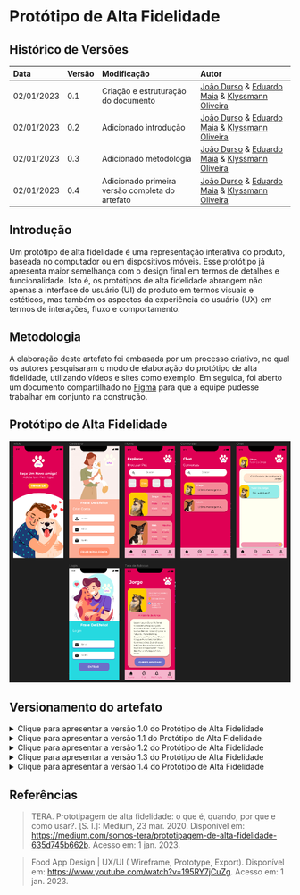 # Protótipo de Alta Fidelidade
  
## Histórico de Versões
| Data | Versão | Modificação | Autor |
| :- | :- | :- | :- |
| 02/01/2023 | 0.1    | Criação e estruturação do documento | [João Durso](https://github.com/jvsdurso) & [Eduardo Maia](https://github.com/eduardomr) & [Klyssmann Oliveira](https://github.com/klyssmannoliveira)| 
| 02/01/2023 | 0.2    | Adicionado introdução | [João Durso](https://github.com/jvsdurso) & [Eduardo Maia](https://github.com/eduardomr) & [Klyssmann Oliveira](https://github.com/klyssmannoliveira)| 
| 02/01/2023 | 0.3    | Adicionado metodologia | [João Durso](https://github.com/jvsdurso) & [Eduardo Maia](https://github.com/eduardomr) & [Klyssmann Oliveira](https://github.com/klyssmannoliveira)| 
| 02/01/2023 | 0.4    | Adicionado primeira versão completa do artefato  | [João Durso](https://github.com/jvsdurso) & [Eduardo Maia](https://github.com/eduardomr) & [Klyssmann Oliveira](https://github.com/klyssmannoliveira)| 


## Introdução
Um protótipo de alta fidelidade é uma representação interativa do produto, baseada no computador ou em dispositivos móveis. Esse protótipo já apresenta maior semelhança com o design final em termos de detalhes e funcionalidade. Isto é, os protótipos de alta fidelidade abrangem não apenas a interface do usuário (UI) do produto em termos visuais e estéticos, mas também os aspectos da experiência do usuário (UX) em termos de interações, fluxo e comportamento.

## Metodologia
A elaboração deste artefato foi embasada por um processo criativo, no qual os autores pesquisaram o modo de elaboração do protótipo de alta fidelidade, utilizando vídeos e sites como exemplo. Em seguida, foi aberto um documento compartilhado no [Figma](https://www.figma.com/) para que a equipe pudesse trabalhar em conjunto na construção.

## Protótipo de Alta Fidelidade

![Protótipo de Alta Fidelidade v1.4](../assets/prototipo_alta_fidelidade/prototipo_alta_v1.4.1.png)

## Versionamento do artefato

<details>
<summary>Clique para apresentar a versão 1.0 do Protótipo de Alta Fidelidade</summary>
 
### Protótipo de Alta Fidelidade v1.0
 
O Protótipo de Alta Fidelidade foi feito no [Figma](https://www.figma.com/) e não teve como restaurar todo o histórico de cada modificação. No entanto, a contribuição dessa versão foi:
- Criação da tela de início do aplicativo.
 
![Protótipo de Alta Fidelidade v1.0](../assets/prototipo_alta_fidelidade/prototipo_alta_v1.0.png)
 
**Autor(es):** <br>
[João Durso](https://github.com/jvsdurso) & [Eduardo Maia](https://github.com/eduardomr) & [Klyssmann Oliveira](https://github.com/klyssmannoliveira) <br><br>
</details>

<details>
<summary>Clique para apresentar a versão 1.1 do Protótipo de Alta Fidelidade</summary>
 
### Protótipo de Alta Fidelidade v1.1
 
O Protótipo de Alta Fidelidade foi feito no [Figma](https://www.figma.com/) e não teve como restaurar todo o histórico de cada modificação. No entanto, a contribuição dessa versão foi:
- Criação da tela de cadastro.
 
![Protótipo de Alta Fidelidade v1.1](../assets/prototipo_alta_fidelidade/prototipo_alta_v1.1.png)
 
**Autor(es):** <br>
[João Durso](https://github.com/jvsdurso) & [Eduardo Maia](https://github.com/eduardomr) & [Klyssmann Oliveira](https://github.com/klyssmannoliveira) <br><br>
</details>

<details>
<summary>Clique para apresentar a versão 1.2 do Protótipo de Alta Fidelidade</summary>

### Protótipo de Alta Fidelidade v1.2
 
O Protótipo de Alta Fidelidade foi feito no [Figma](https://www.figma.com/) e não teve como restaurar todo o histórico de cada modificação. No entanto, a contribuição dessa versão foi:
- Criação da tela _Home_.
 
![Protótipo de Alta Fidelidade v1.2](../assets/prototipo_alta_fidelidade/prototipo_alta_v1.2.png)
 
**Autor(es):** <br>
[João Durso](https://github.com/jvsdurso) & [Eduardo Maia](https://github.com/eduardomr) & [Klyssmann Oliveira](https://github.com/klyssmannoliveira) <br><br>
</details>


<details>
<summary>Clique para apresentar a versão 1.3 do Protótipo de Alta Fidelidade</summary>

### Protótipo de Alta Fidelidade v1.3
 
O Protótipo de Alta Fidelidade foi feito no [Figma](https://www.figma.com/) e não teve como restaurar todo o histórico de cada modificação. No entanto, a contribuição dessa versão foi:
- Criação da tela de Conversas.
- Criação da tela de Chat.
 
![Protótipo de Alta Fidelidade v1.3](../assets/prototipo_alta_fidelidade/prototipo_alta_v1.3.png)
 
**Autor(es):** <br>
[João Durso](https://github.com/jvsdurso) & [Eduardo Maia](https://github.com/eduardomr) & [Klyssmann Oliveira](https://github.com/klyssmannoliveira) <br><br>
</details>


<details>
<summary>Clique para apresentar a versão 1.4 do Protótipo de Alta Fidelidade</summary>

### Protótipo de Alta Fidelidade v1.4
 
O Protótipo de Alta Fidelidade foi feito no [Figma](https://www.figma.com/) e não teve como restaurar todo o histórico de cada modificação. No entanto, a contribuição dessa versão foi:
- Criação da tela de Adoção.
- Criação da tela de Login.
 
![Protótipo de Alta Fidelidade v1.4](../assets/prototipo_alta_fidelidade/prototipo_alta_v1.4.png)
 
**Autor(es):** <br>
[João Durso](https://github.com/jvsdurso) & [Eduardo Maia](https://github.com/eduardomr) & [Klyssmann Oliveira](https://github.com/klyssmannoliveira) <br><br>
</details>

## Referências

> TERA. Prototipagem de alta fidelidade: o que é, quando, por que e como usar?. [S. l.]: Medium, 23 mar. 2020. Disponível em: https://medium.com/somos-tera/prototipagem-de-alta-fidelidade-635d745b662b. Acesso em: 1 jan. 2023.

> Food App Design | UX/UI ( Wireframe, Prototype, Export). Disponível em: https://www.youtube.com/watch?v=195RY7jCuZg. Acesso em: 1 jan. 2023.

